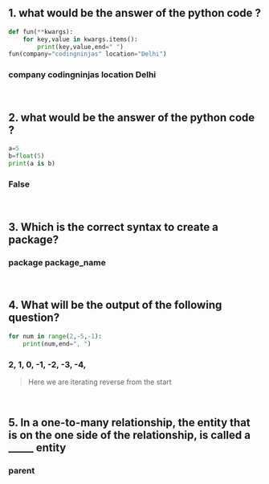 ## 1. what would be the answer of the python code ?

```py
def fun(**kwargs):
    for key,value in kwargs.items():
        print(key,value,end=" ")
fun(company="codingninjas" location="Delhi")
```

### company codingninjas location Delhi

&nbsp;

## 2. what would be the answer of the python code ?

```py
a=5
b=float(5)
print(a is b)
```

### False

&nbsp;

## 3. Which is the correct syntax to create a package?

### package package_name

&nbsp;

## 4. What will be the output of the following question?

```py
for num in range(2,-5,-1):
    print(num,end=", ")
```

### 2, 1, 0, -1, -2, -3, -4,

> Here we are iterating reverse from the start

&nbsp;

## 5. In a one-to-many relationship, the entity that is on the one side of the relationship, is called a \_\_\_\_\_ entity

### parent
